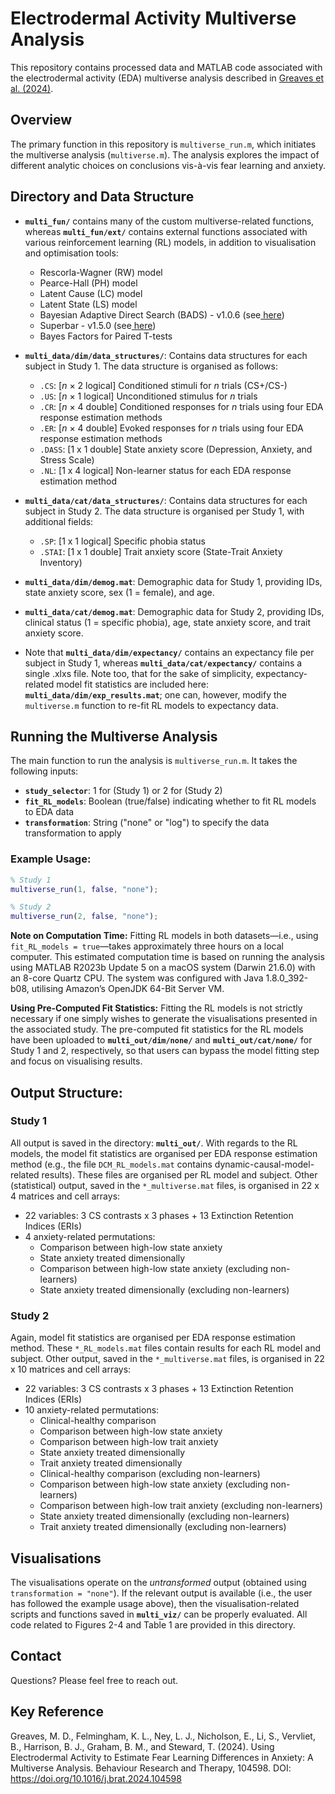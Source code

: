 # Electrodermal Activity Multiverse Analysis

This repository contains processed data and MATLAB code associated with the electrodermal activity (EDA) multiverse analysis described in [Greaves et al. (2024)](https://doi.org/10.1016/j.brat.2024.104598).

## Overview

The primary function in this repository is `multiverse_run.m`, which initiates the multiverse analysis (`multiverse.m`). The analysis explores the impact of different analytic choices on conclusions vis-à-vis fear learning and anxiety.

## Directory and Data Structure

- **`multi_fun/`** contains many of the custom multiverse-related functions, whereas **`multi_fun/ext/`** contains external functions associated with various reinforcement learning (RL) models, in addition to visualisation and optimisation tools:
  - Rescorla-Wagner (RW) model
  - Pearce-Hall (PH) model
  - Latent Cause (LC) model
  - Latent State (LS) model
  - Bayesian Adaptive Direct Search (BADS) - v1.0.6 (see[ here](https://papers.nips.cc/paper_files/paper/2017/hash/df0aab058ce179e4f7ab135ed4e641a9-Abstract.html))
  - Superbar - v1.5.0 (see[ here](https://github.com/scottclowe/superbar))
  - Bayes Factors for Paired T-tests

- **`multi_data/dim/data_structures/`**: Contains data structures for each subject in Study 1. The data structure is organised as follows:
  - `.CS`: [*n* × 2 logical] Conditioned stimuli for *n* trials (CS+/CS-)
  - `.US`: [*n* × 1 logical] Unconditioned stimulus for *n* trials
  - `.CR`: [*n* × 4 double] Conditioned responses for *n* trials using four EDA response estimation methods
  - `.ER`: [*n* × 4 double] Evoked responses for *n* trials using four EDA response estimation methods
  - `.DASS`: [1 x 1 double] State anxiety score (Depression, Anxiety, and Stress Scale)
  - `.NL`: [1 x 4 logical] Non-learner status for each EDA response estimation method

- **`multi_data/cat/data_structures/`**: Contains data structures for each subject in Study 2. The data structure is organised per Study 1, with additional fields:
  - `.SP`: [1 x 1 logical] Specific phobia status
  - `.STAI`: [1 x 1 double] Trait anxiety score (State-Trait Anxiety Inventory)

- **`multi_data/dim/demog.mat`**: Demographic data for Study 1, providing IDs, state anxiety score, sex (1 = female), and age.

- **`multi_data/cat/demog.mat`**: Demographic data for Study 2, providing IDs, clinical status (1 = specific phobia), age, state anxiety score, and trait anxiety score.

- Note that **`multi_data/dim/expectancy/`** contains an expectancy file per subject in Study 1, whereas **`multi_data/cat/expectancy/`** contains a single .xlxs file. Note too, that for the sake of simplicity, expectancy-related model fit statistics are included here: **`multi_data/dim/exp_results.mat`**; one can, however, modify the `multiverse.m` function to re-fit RL models to expectancy data.

## Running the Multiverse Analysis

The main function to run the analysis is `multiverse_run.m`. It takes the following inputs:

- **`study_selector`**: 1 for (Study 1) or 2 for (Study 2)
- **`fit_RL_models`**: Boolean (true/false) indicating whether to fit RL models to EDA data
- **`transformation`**: String ("none" or "log") to specify the data transformation to apply

### Example Usage:

```matlab
% Study 1
multiverse_run(1, false, "none");

% Study 2
multiverse_run(2, false, "none");
```
**Note on Computation Time:**
Fitting RL models in both datasets—i.e., using `fit_RL_models = true`—takes approximately three hours on a local computer. This estimated computation time is based on running the analysis using MATLAB R2023b Update 5 on a macOS system (Darwin 21.6.0) with an 8-core Quartz CPU. The system was configured with Java 1.8.0_392-b08, utilising Amazon’s OpenJDK 64-Bit Server VM.

**Using Pre-Computed Fit Statistics:**
Fitting the RL models is not strictly necessary if one simply wishes to generate the visualisations presented in the associated study. The pre-computed fit statistics for the RL models have been uploaded to **`multi_out/dim/none/`** and **`multi_out/cat/none/`** for Study 1 and 2, respectively, so that users can bypass the model fitting step and focus on visualising results.

## Output Structure:
### Study 1
All output is saved in the directory: **`multi_out/`**. With regards to the RL models, the model fit statistics are organised per EDA response estimation method (e.g., the file `DCM_RL_models.mat` contains dynamic-causal-model-related results). These files are organised per RL model and subject. Other (statistical) output, saved in the `*_multiverse.mat` files, is organised in 22 x 4 matrices and cell arrays:
- 22 variables: 3 CS contrasts x 3 phases + 13 Extinction Retention Indices (ERIs)
- 4 anxiety-related permutations:
    - Comparison between high-low state anxiety
    - State anxiety treated dimensionally
    - Comparison between high-low state anxiety (excluding non-learners)
    - State anxiety treated dimensionally (excluding non-learners)

### Study 2
Again, model fit statistics are organised per EDA response estimation method. These `*_RL_models.mat` files contain results for each RL model and subject. Other output, saved in the `*_multiverse.mat` files, is organised in 22 x 10 matrices and cell arrays:
- 22 variables: 3 CS contrasts x 3 phases + 13 Extinction Retention Indices (ERIs)
- 10 anxiety-related permutations:
    - Clinical-healthy comparison
    - Comparison between high-low state anxiety
    - Comparison between high-low trait anxiety
    - State anxiety treated dimensionally
    - Trait anxiety treated dimensionally
    - Clinical-healthy comparison (excluding non-learners)
    - Comparison between high-low state anxiety (excluding non-learners)
    - Comparison between high-low trait anxiety (excluding non-learners)
    - State anxiety treated dimensionally (excluding non-learners)
    - Trait anxiety treated dimensionally (excluding non-learners)

## Visualisations

The visualisations operate on the *untransformed* output (obtained using `transformation = "none"`). If the relevant output is available (i.e., the user has followed the example usage above), then the visualisation-related scripts and functions saved in **`multi_viz/`** can be properly evaluated. All code related to Figures 2-4 and Table 1 are provided in this directory.

## Contact

Questions? Please feel free to reach out.

## Key Reference

Greaves, M. D., Felmingham, K. L., Ney, L. J., Nicholson, E., Li, S., Vervliet, B., Harrison, B. J., Graham, B. M., and Steward, T. (2024). Using Electrodermal Activity to Estimate Fear Learning Differences in Anxiety: A Multiverse Analysis. Behaviour Research and Therapy, 104598. DOI: https://doi.org/10.1016/j.brat.2024.104598
